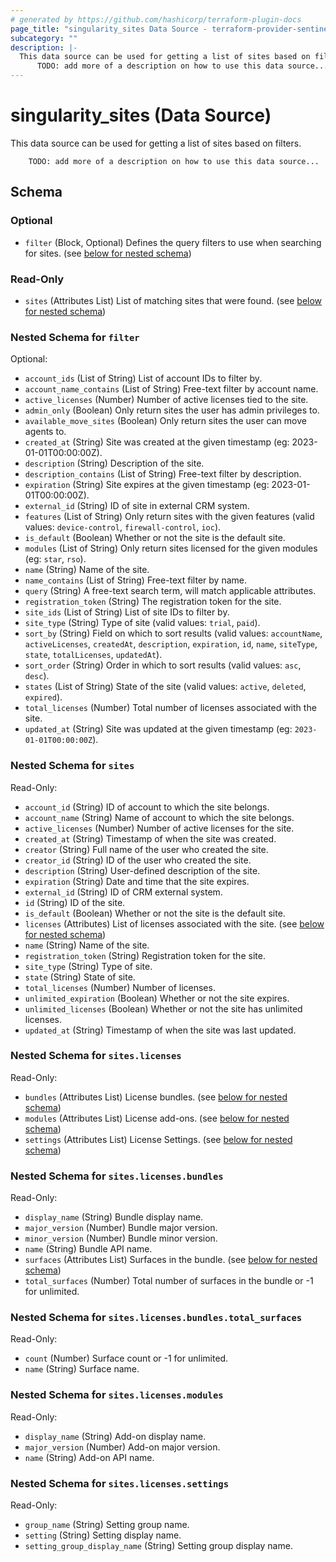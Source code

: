 ```yaml
---
# generated by https://github.com/hashicorp/terraform-plugin-docs
page_title: "singularity_sites Data Source - terraform-provider-sentinelone-singularity"
subcategory: ""
description: |-
  This data source can be used for getting a list of sites based on filters.
      TODO: add more of a description on how to use this data source...
---
```


# singularity_sites (Data Source)

This data source can be used for getting a list of sites based on filters.

		TODO: add more of a description on how to use this data source...



<!-- schema generated by tfplugindocs -->
## Schema

### Optional

- `filter` (Block, Optional) Defines the query filters to use when searching for sites. (see [below for nested schema](#nestedblock--filter))

### Read-Only

- `sites` (Attributes List) List of matching sites that were found. (see [below for nested schema](#nestedatt--sites))

<a id="nestedblock--filter"></a>
### Nested Schema for `filter`

Optional:

- `account_ids` (List of String) List of account IDs to filter by.
- `account_name_contains` (List of String) Free-text filter by account name.
- `active_licenses` (Number) Number of active licenses tied to the site.
- `admin_only` (Boolean) Only return sites the user has admin privileges to.
- `available_move_sites` (Boolean) Only return sites the user can move agents to.
- `created_at` (String) Site was created at the given timestamp (eg: 2023-01-01T00:00:00Z).
- `description` (String) Description of the site.
- `description_contains` (List of String) Free-text filter by description.
- `expiration` (String) Site expires at the given timestamp (eg: 2023-01-01T00:00:00Z).
- `external_id` (String) ID of site in external CRM system.
- `features` (List of String) Only return sites with the given features (valid values: `device-control`, `firewall-control`, `ioc`).
- `is_default` (Boolean) Whether or not the site is the default site.
- `modules` (List of String) Only return sites licensed for the given modules (eg: `star`, `rso`).
- `name` (String) Name of the site.
- `name_contains` (List of String) Free-text filter by name.
- `query` (String) A free-text search term, will match applicable attributes.
- `registration_token` (String) The registration token for the site.
- `site_ids` (List of String) List of site IDs to filter by.
- `site_type` (String) Type of site (valid values: `trial`, `paid`).
- `sort_by` (String) Field on which to sort results (valid values: `accountName`, `activeLicenses`, `createdAt`, `description`, `expiration`, `id`, `name`, `siteType`, `state`, `totalLicenses`, `updatedAt`).
- `sort_order` (String) Order in which to sort results (valid values: `asc`, `desc`).
- `states` (List of String) State of the site (valid values: `active`, `deleted`, `expired`).
- `total_licenses` (Number) Total number of licenses associated with the site.
- `updated_at` (String) Site was updated at the given timestamp (eg: `2023-01-01T00:00:00Z`).


<a id="nestedatt--sites"></a>
### Nested Schema for `sites`

Read-Only:

- `account_id` (String) ID of account to which the site belongs.
- `account_name` (String) Name of account to which the site belongs.
- `active_licenses` (Number) Number of active licenses for the site.
- `created_at` (String) Timestamp of when the site was created.
- `creator` (String) Full name of the user who created the site.
- `creator_id` (String) ID of the user who created the site.
- `description` (String) User-defined description of the site.
- `expiration` (String) Date and time that the site expires.
- `external_id` (String) ID of CRM external system.
- `id` (String) ID of the site.
- `is_default` (Boolean) Whether or not the site is the default site.
- `licenses` (Attributes) List of licenses associated with the site. (see [below for nested schema](#nestedatt--sites--licenses))
- `name` (String) Name of the site.
- `registration_token` (String) Registration token for the site.
- `site_type` (String) Type of site.
- `state` (String) State of site.
- `total_licenses` (Number) Number of licenses.
- `unlimited_expiration` (Boolean) Whether or not the site expires.
- `unlimited_licenses` (Boolean) Whether or not the site has unlimited licenses.
- `updated_at` (String) Timestamp of when the site was last updated.

<a id="nestedatt--sites--licenses"></a>
### Nested Schema for `sites.licenses`

Read-Only:

- `bundles` (Attributes List) License bundles. (see [below for nested schema](#nestedatt--sites--licenses--bundles))
- `modules` (Attributes List) License add-ons. (see [below for nested schema](#nestedatt--sites--licenses--modules))
- `settings` (Attributes List) License Settings. (see [below for nested schema](#nestedatt--sites--licenses--settings))

<a id="nestedatt--sites--licenses--bundles"></a>
### Nested Schema for `sites.licenses.bundles`

Read-Only:

- `display_name` (String) Bundle display name.
- `major_version` (Number) Bundle major version.
- `minor_version` (Number) Bundle minor version.
- `name` (String) Bundle API name.
- `surfaces` (Attributes List) Surfaces in the bundle. (see [below for nested schema](#nestedatt--sites--licenses--bundles--surfaces))
- `total_surfaces` (Number) Total number of surfaces in the bundle or -1 for unlimited.

<a id="nestedatt--sites--licenses--bundles--surfaces"></a>
### Nested Schema for `sites.licenses.bundles.total_surfaces`

Read-Only:

- `count` (Number) Surface count or -1 for unlimited.
- `name` (String) Surface name.



<a id="nestedatt--sites--licenses--modules"></a>
### Nested Schema for `sites.licenses.modules`

Read-Only:

- `display_name` (String) Add-on display name.
- `major_version` (Number) Add-on major version.
- `name` (String) Add-on API name.


<a id="nestedatt--sites--licenses--settings"></a>
### Nested Schema for `sites.licenses.settings`

Read-Only:

- `group_name` (String) Setting group name.
- `setting` (String) Setting display name.
- `setting_group_display_name` (String) Setting group display name.


